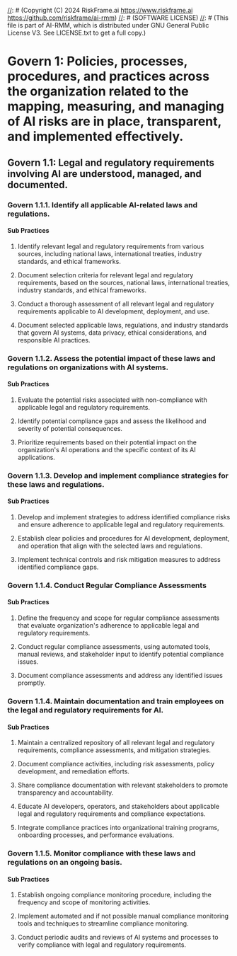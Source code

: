 [//]: # (COPYRIGHT)
[//]: # (RiskFrame.ai - AI Risk Management and Resilience Framework)
[//]: # (Copyright (C) 2024 RiskFrame.ai https://www.riskframe.ai https://github.com/riskframe/ai-rmm)
[//]: # (SOFTWARE LICENSE)
[//]: # (This file is part of AI-RMM, which is distributed under GNU General Public License V3. See LICENSE.txt to get a full copy.)
    
# Govern 1: Policies, processes, procedures, and practices across the organization related to the mapping, measuring, and managing of AI risks are in place, transparent, and implemented effectively.

## Govern 1.1: Legal and regulatory requirements involving AI are understood, managed, and documented.

### Govern 1.1.1. Identify all applicable AI-related laws and regulations.

#### Sub Practices

1. Identify relevant legal and regulatory requirements from various sources, including national laws, international treaties, industry standards, and ethical frameworks.

2. Document selection criteria for relevant legal and regulatory requirements, based on the sources, national laws, international treaties, industry standards, and ethical frameworks.

3. Conduct a thorough assessment of all relevant legal and regulatory requirements applicable to AI development, deployment, and use.

4. Document selected applicable laws, regulations, and industry standards that govern AI systems, data privacy, ethical considerations, and responsible AI practices.

### Govern 1.1.2. Assess the potential impact of these laws and regulations on organizations with AI systems.

#### Sub Practices

1. Evaluate the potential risks associated with non-compliance with applicable legal and regulatory requirements.

2. Identify potential compliance gaps and assess the likelihood and severity of potential consequences.

3. Prioritize requirements based on their potential impact on the organization's AI operations and the specific context of its AI applications.

### Govern 1.1.3. Develop and implement compliance strategies for these laws and regulations.

#### Sub Practices

1. Develop and implement strategies to address identified compliance risks and ensure adherence to applicable legal and regulatory requirements.

2. Establish clear policies and procedures for AI development, deployment, and operation that align with the selected laws and regulations.

3. Implement technical controls and risk mitigation measures to address identified compliance gaps.

### Govern 1.1.4. Conduct Regular Compliance Assessments

#### Sub Practices

1. Define the frequency and scope for regular compliance assessments that evaluate organization's adherence to applicable legal and regulatory requirements.

2. Conduct regular compliance assessments, using automated tools, manual reviews, and stakeholder input to identify potential compliance issues.

3. Document compliance assessments and address any identified issues promptly.

### Govern 1.1.4. Maintain documentation and train employees on the legal and regulatory requirements for AI.

#### Sub Practices

1. Maintain a centralized repository of all relevant legal and regulatory requirements, compliance assessments, and mitigation strategies.

2. Document compliance activities, including risk assessments, policy development, and remediation efforts.

3. Share compliance documentation with relevant stakeholders to promote transparency and accountability.

4. Educate AI developers, operators, and stakeholders about applicable legal and regulatory requirements and compliance expectations.

5. Integrate compliance practices into organizational training programs, onboarding processes, and performance evaluations.

### Govern 1.1.5. Monitor compliance with these laws and regulations on an ongoing basis.

#### Sub Practices

1. Establish ongoing compliance monitoring procedure, including the frequency and scope of monitoring activities.

2. Implement automated and if not possible manual compliance monitoring tools and techniques to streamline compliance monitoring.

3. Conduct periodic audits and reviews of AI systems and processes to verify compliance with legal and regulatory requirements.

